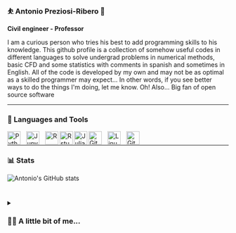 ### ⛹️ Antonio Preziosi-Ribero 👋

**Civil engineer - Professor**

I am a curious person who tries his best to add programming skills to his knowledge. This github profile is a collection of somehow useful codes in different languages to solve undergrad problems in numerical methods, basic CFD and some statistics with comments in spanish and sometimes in English. All of the code is developed by my own and may not be as optimal as a skilled programmer may expect... In other words, if you see better ways to do the things I'm doing, let me know. 
Oh! Also... Big fan of open source software

---

### 🧰 Languages and Tools

<img align="left" alt="Python" width="30px" style="padding-right:10px;" src="https://cdn.jsdelivr.net/gh/devicons/devicon@latest/icons/python/python-original-wordmark.svg" />
<img align="left" alt="Jupyter" width="30px" style="padding-right:10px;" src="https://cdn.jsdelivr.net/gh/devicons/devicon@latest/icons/jupyter/jupyter-original-wordmark.svg" />
<img align="left" alt="R" width="30px" style="padding.right:10px;" src="https://cdn.jsdelivr.net/gh/devicons/devicon@latest/icons/r/r-original.svg" />
<img align="left" alt="Rstudio" width="30px" style="padding.right:10px;" src="https://cdn.jsdelivr.net/gh/devicons/devicon@latest/icons/rstudio/rstudio-original.svg" />
<img align="left" alt="Julia" width="30px" style="padding.right:10px;" src="https://cdn.jsdelivr.net/gh/devicons/devicon@latest/icons/julia/julia-original-wordmark.svg" />
<img align="left" alt="Git" width="30px" style="padding-right:10px;" src="https://cdn.jsdelivr.net/gh/devicons/devicon/icons/git/git-original.svg" />
<img align="left" alt="Linux" width="30px" style="padding-right:10px;" src="https://cdn.jsdelivr.net/gh/devicons/devicon/icons/linux/linux-original.svg" />
<img align="left" alt="GitHub" width="30px" style="padding-right:10px;" src="https://cdn.jsdelivr.net/gh/devicons/devicon/icons/github/github-original.svg" />

<br />

---

### 📊 Stats

![Antonio's GitHub stats](https://github-readme-stats.vercel.app/api?username=apreziosir86&show_icons=true&theme=gruvbox)

#

<details>
 <summary><h3>👨‍💻 A little bit of me...</h3></summary>
   I am a civil engineer with a PhD in numerical modeling of hydrosystems. When I started grad school I thought that programming was going to be a small part of my life. However, things did not go that way and I started learning numerical computing in different languages. First, I tried with Matlab and R, and later on I changed to Python. In parallel, my computer broke, I had not enough money to buy a new one and I had to install Linux on my laptop to bring it to life again. From that moment on, I am a Linux user 100% of the time. I am building this github to have a place to store all the code I produce for my students and for some personal projects. 

